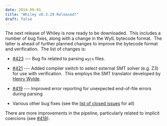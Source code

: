 ```yaml
---
date: 2014-09-01
title: "Whiley v0.3.29 Released!"
draft: false
---
```


The next release of Whiley is now ready to be downloaded.  This includes a number of bug fixes, along with a change in the WyIL bytecode format.  The latter is ahead of further planned changes to improve the bytecode format and verification.  The list of changes is:
   * [#423](https://github.com/Whiley/WhileyCompiler/issues/423) --- Bug fix related to parsing `wycs` files.

   * [#421](https://github.com/Whiley/WhileyCompiler/issues/421) --- Added compiler switch to select external SMT solver (e.g. Z3) for use with verification.  This employs the SMT translator developed by [Henry Wylde](https://github.com/hjwylde).

   * [#419](https://github.com/Whiley/WhileyCompiler/issues/419) --- Improved error reporting for unexpected end-of-file errors during parsing

   * Various other bug fixes (see the [list of closed issues](https://github.com/Whiley/WhileyCompiler/issues?q=milestone%3Av0.3.29+is%3Aclosed) for all)


There are more improvements in the pipeline, particularly related to implicit coercions (see [#418](https://github.com/Whiley/WhileyCompiler/issues/418)). 
